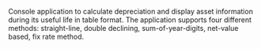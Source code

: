 Console application to calculate depreciation and display asset information during its useful life in table format. The application supports four different methods: straight-line, double declining, sum-of-year-digits, net-value based, fix rate method.
